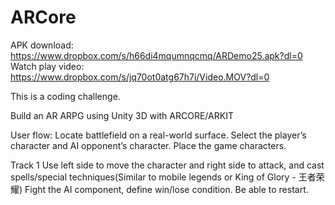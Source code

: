 # ARCore

APK download: https://www.dropbox.com/s/h66di4mqumnqcmq/ARDemo25.apk?dl=0
Watch play video: https://www.dropbox.com/s/jq70ot0atg67h7i/Video.MOV?dl=0

This is a coding challenge.

Build an AR ARPG using Unity 3D with ARCORE/ARKIT

User flow:
Locate battlefield on a real-world surface.
Select the player’s character and AI opponent’s character.
Place the game characters.

Track 1
Use left side to move the character and right side to attack, and cast spells/special techniques(Similar to mobile legends or King of Glory - 王者荣耀)
Fight the AI component, define win/lose condition.
Be able to restart.
